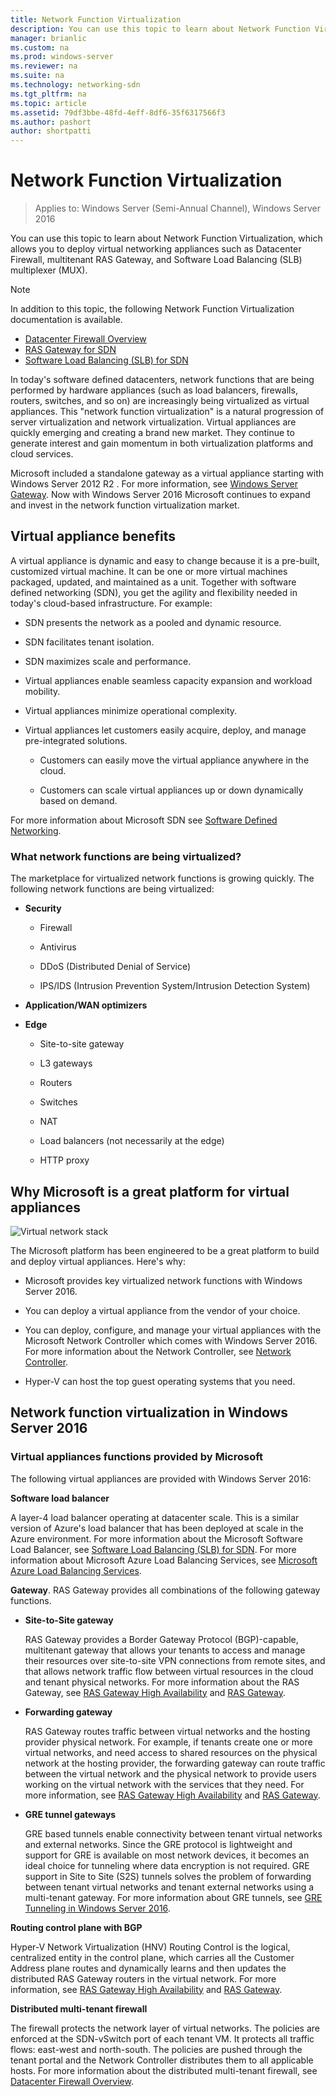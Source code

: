 ```yaml
---
title: Network Function Virtualization
description: You can use this topic to learn about Network Function Virtualization, which allows you to deploy virtual networking appliances like Datacenter Firewall, multitenant RAS Gateway, and Software Load Balancing (SLB) in Windows Server 2016.
manager: brianlic
ms.custom: na
ms.prod: windows-server
ms.reviewer: na
ms.suite: na
ms.technology: networking-sdn
ms.tgt_pltfrm: na
ms.topic: article
ms.assetid: 79df3bbe-48fd-4eff-8df6-35f6317566f3
ms.author: pashort
author: shortpatti
---
```

# Network Function Virtualization

>Applies to: Windows Server (Semi-Annual Channel), Windows Server 2016

You can use this topic to learn about Network Function Virtualization, which allows you to deploy virtual networking appliances such as Datacenter Firewall, multitenant RAS Gateway, and Software Load Balancing \(SLB\) multiplexer \(MUX\).
  
>[!NOTE]  
>In addition to this topic, the following Network Function Virtualization documentation is available.  
> - [Datacenter Firewall Overview](../../../sdn/technologies/network-function-virtualization/../../../sdn/technologies/network-function-virtualization/Datacenter-Firewall-Overview.md)  
> - [RAS Gateway for SDN](../../../sdn/technologies/network-function-virtualization/RAS-Gateway-for-SDN.md)  
> - [Software Load Balancing (SLB) for SDN](../../../sdn/technologies/network-function-virtualization/Software-Load-Balancing--SLB--for-SDN.md)  
  
In today's software defined datacenters, network functions that are being performed by hardware appliances (such as load balancers, firewalls, routers, switches, and so on) are increasingly being virtualized as virtual appliances. This "network function virtualization" is a natural progression of server virtualization and network virtualization. Virtual appliances are quickly emerging and creating a brand new market. They continue to generate interest and gain momentum in both virtualization platforms and cloud services.  
  
Microsoft included a standalone gateway as a virtual appliance starting with  Windows Server 2012 R2 . For more information, see [Windows Server Gateway](https://technet.microsoft.com/library/dn313101.aspx). Now with Windows Server 2016 Microsoft continues to expand and invest in the network function virtualization market.  
  
## Virtual appliance benefits  
A virtual appliance is dynamic and easy to change because it is a pre-built, customized virtual machine. It can be one or more virtual machines packaged, updated, and maintained as a unit. Together with software defined networking (SDN), you get the agility and flexibility needed in today's cloud-based infrastructure. For example:  
  
-   SDN presents the network as a pooled and dynamic resource.  
  
-   SDN facilitates tenant isolation.  
  
-   SDN maximizes scale and performance.  
  
-   Virtual appliances enable seamless capacity expansion and workload mobility.  
  
-   Virtual appliances minimize operational complexity.  
  
-   Virtual appliances let customers easily acquire, deploy, and manage pre-integrated solutions.  
  
    -   Customers can easily move the virtual appliance anywhere in the cloud.  
  
    -   Customers can scale virtual appliances up or down dynamically based on demand.  
  
For more information about Microsoft SDN see [Software Defined Networking](https://technet.microsoft.com/windows-server-docs/networking/sdn/software-defined-networking--sdn-).  
  
### What network functions are being virtualized?  
The marketplace for virtualized network functions is growing quickly. The following network functions are being virtualized:  
  
-   **Security**  
  
    -   Firewall  
  
    -   Antivirus  
  
    -   DDoS (Distributed Denial of Service)  
  
    -   IPS/IDS (Intrusion Prevention System/Intrusion Detection System)  
  
-   **Application/WAN optimizers**  
  
-   **Edge**  
  
    -   Site-to-site gateway  
  
    -   L3 gateways  
  
    -   Routers  
  
    -   Switches  
  
    -   NAT  
  
    -   Load balancers (not necessarily at the edge)  
  
    -   HTTP proxy  
  
## Why Microsoft is a great platform for virtual appliances  
![Virtual network stack](../../../media/Network-Function-Virtualization/Microsoft-Network-Function-Virtualization.png)  
  
The Microsoft platform has been engineered to be a great platform to build and deploy virtual appliances. Here's why:  
  
-   Microsoft provides key virtualized network functions with Windows Server 2016.  
  
-   You can deploy a virtual appliance from the vendor of your choice.  
  
-   You can deploy, configure, and manage your virtual appliances with the Microsoft Network Controller which comes with Windows Server 2016. For more information about the Network Controller, see [Network Controller](../../../sdn/technologies/network-controller/Network-Controller.md).  
  
-   Hyper-V can host the top guest operating systems that you need.  
  
## Network function virtualization in Windows Server 2016  
  
### Virtual appliances functions provided by Microsoft  
The following virtual appliances are provided with Windows Server 2016:  
  
**Software load balancer**  
  
A layer-4 load balancer operating at datacenter scale. This is a similar version of Azure's load balancer that has been deployed at scale in the Azure environment. For more information about the Microsoft Software Load Balancer, see [Software Load Balancing (SLB) for SDN](https://technet.microsoft.com/library/mt632286.aspx). For more information about Microsoft Azure Load Balancing Services, see [Microsoft Azure Load Balancing Services](https://azure.microsoft.com/blog/2014/04/08/microsoft-azure-load-balancing-services/).  
  
**Gateway**. RAS Gateway provides all combinations of the following gateway functions.  
  
-   **Site-to-Site gateway**  
  
    RAS Gateway provides a Border Gateway Protocol (BGP)-capable, multitenant gateway that allows your tenants to access and manage their resources over site-to-site VPN connections from remote sites, and that allows network traffic flow between virtual resources in the cloud and tenant physical networks. For more information about the RAS Gateway, see [RAS Gateway High Availability](https://technet.microsoft.com/library/mt631692.aspx) and [RAS Gateway](https://technet.microsoft.com/library/mt626650.aspx).  
  
-   **Forwarding gateway**  
  
    RAS Gateway routes traffic between virtual networks and the hosting provider physical network. For example, if tenants create one or more virtual networks, and need access to shared resources on the physical network at the hosting provider, the forwarding gateway can route traffic between the virtual network and the physical network to provide users working on the virtual network with the services that they need. For more information, see [RAS Gateway High Availability](https://technet.microsoft.com/library/mt631692.aspx) and [RAS Gateway](https://technet.microsoft.com/library/mt626650.aspx).  
  
-   **GRE tunnel gateways**  
  
    GRE based tunnels enable connectivity between tenant virtual networks and external networks. Since the GRE protocol is lightweight and support for GRE is available on most network devices, it becomes an ideal choice for tunneling where data encryption is not required. GRE support in Site to Site (S2S) tunnels solves the problem of forwarding between tenant virtual networks and tenant external networks using a multi-tenant gateway. For more information about GRE tunnels, see [GRE Tunneling in Windows Server 2016](https://technet.microsoft.com/library/dn765485.aspx).  
  
**Routing control plane with BGP**  
  
Hyper-V Network Virtualization (HNV) Routing Control is the logical, centralized entity in the control plane, which carries all the Customer Address plane routes and dynamically learns and then updates the distributed RAS Gateway routers in the virtual network. For more information, see [RAS Gateway High Availability](https://technet.microsoft.com/library/mt631692.aspx) and [RAS Gateway](https://technet.microsoft.com/library/mt626650.aspx).  
  
**Distributed multi-tenant firewall**  
  
The firewall protects the network layer of virtual networks. The policies are enforced at the SDN-vSwitch port of each tenant VM. It protects all traffic flows: east-west and north-south. The policies are pushed through the tenant portal and the Network Controller distributes them to all applicable hosts. For more information about the distributed multi-tenant firewall, see [Datacenter Firewall Overview](../../../sdn/technologies/network-function-virtualization/../../../sdn/technologies/network-function-virtualization/Datacenter-Firewall-Overview.md).  
  


